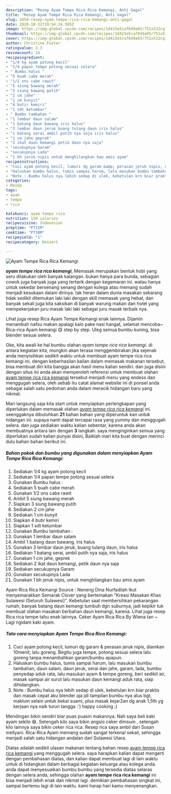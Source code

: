 ```yaml
---
description: "Resep Ayam Tempe Rica Rica Kemangi, Anti Gagal"
title: "Resep Ayam Tempe Rica Rica Kemangi, Anti Gagal"
slug: 2659-resep-ayam-tempe-rica-rica-kemangi-anti-gagal
date: 2020-10-31T19:54:24.505Z
image: https://img-global.cpcdn.com/recipes/1d415e5caf049a05/751x532cq70/ayam-tempe-rica-rica-kemangi-foto-resep-utama.jpg
thumbnail: https://img-global.cpcdn.com/recipes/1d415e5caf049a05/751x532cq70/ayam-tempe-rica-rica-kemangi-foto-resep-utama.jpg
cover: https://img-global.cpcdn.com/recipes/1d415e5caf049a05/751x532cq70/ayam-tempe-rica-rica-kemangi-foto-resep-utama.jpg
author: Christine Foster
ratingvalue: 3.3
reviewcount: 14
recipeingredient:
- "1/4 kg ayam potong kecil"
- "1/4 papan tempe potong sesuai selera"
- " Bumbu halus "
- "5 buah cabe merah"
- "1/2 ons cabe rawit"
- "5 siung bawang merah"
- "3 siung bawang putih"
- "2 cm jahe"
- "1 cm kunyit"
- "4 butir kemiri"
- "1 sdt ketumbar"
- " Bumbu tambahan "
- "1 lembar daun salam"
- "1 batang daun bawang iris halus"
- "3 lembar daun jeruk buang tulang daun iris halus"
- "1 batang serai ambil putih nya saja iris halus"
- "1 cm jahe geprek"
- "2 ikat daun kemangi petik daun nya saja"
- "secukupnya Garam"
- "secukupnya Lada"
- "1 bh jeruk nipis untuk menghilangkan bau amis ayam"
recipeinstructions:
- "Cuci ayam potong kecil, lumuri dg garam &amp; perasan jeruk nipis, diamkan 10menit, lalu goreng. Begitu juga tempe, potong sesuai selera lalu goreng tanpa menambahkan garam/bumbu apapun."
- "Haluskan bumbu halus, tumis sampai harum, lalu masukan bumbu tambahan, daun salam, daun jeruk, serai dan jahe, garam, lada, bumbu penyedap aduk rata, lalu masukan ayam &amp; tempe goreng, beri sedikit air, masak sampai air surut lalu masukan daun kemangi aduk rata, siap dihidangkan."
- "Note : Bumbu halus nya lebih sedap di ulek, kebetulan krn biar praktis dan masak cepat aku blender aja jdi tampilan bumbu nya alus bgt, maklum selain untuk bekal suami, plus masak kejar2an dg anak 1,5th yg kerjaan nya naik turun tangga :&#39;) happy cooking ;)"
categories:
- Resep
tags:
- ayam
- tempe
- rica

katakunci: ayam tempe rica 
nutrition: 120 calories
recipecuisine: Indonesian
preptime: "PT15M"
cooktime: "PT38M"
recipeyield: "1"
recipecategory: Dessert

---
```



![Ayam Tempe Rica Rica Kemangi](https://img-global.cpcdn.com/recipes/1d415e5caf049a05/751x532cq70/ayam-tempe-rica-rica-kemangi-foto-resep-utama.jpg)

<b><i>ayam tempe rica rica kemangi</i></b>, Memasak merupakan bentuk hobi yang seru dilakukan oleh banyak kalangan. bukan hanya para bunda, sebagian cowok juga banyak juga yang tertarik dengan kegemaran ini. walau hanya untuk sekedar bersenang senang dengan kolega atau memang sudah menjadi kesukaan dalam dirinya. tak heran dalam dunia masakan sekarang tidak sedikit ditemukan laki laki dengan skill memasak yang hebat, dan banyak sekali juga kita saksikan di banyak warung makan dan hotel yang mempekerjakan juru masak laki laki sebagai juru masak terbaik nya.

Lihat juga resep Rica Ayam Tempe Kemangi enak lainnya. Dijamin menambah nafsu makan apalagi kalo pake nasi hangat, selamat mencoba~ Rica-rica Ayam kemangi 😋 step by step. Uleg semua bumbu kuning, bisa blender sesuai selera.

Oke, kita awali ke hal bumbu olahan <i>ayam tempe rica rica kemangi</i>. di antara kegiatan kita, mungkin akan terasa menggembirakan jika sejenak anda menyisihkan sedikit waktu untuk membuat ayam tempe rica rica kemangi ini. dengan keberhasilan kalian dalam memasak makanan tersebut, bisa membuat diri kita bangga akan hasil menu kalian sendiri. dan juga disini dengan situs ini anda akan memperoleh referensi untuk membuat olahan <u>ayam tempe rica rica kemangi</u> tersebut menjadi menu yang endess dan menggugah selera, oleh sebab itu catat alamat website ini di ponsel anda sebagai salah satu pedoman anda dalam meracik hidangan baru yang nikmat.


Mari langsung saja kita start untuk menyiapkan perlengkapan yang diperlukan dalam memasak olahan <u><i>ayam tempe rica rica kemangi</i></u> ini. seenggaknya dibutuhkan <b>21</b> bahan bahan yang diperuntuk kan untuk hidangan ini. supaya nanti dapat tercapai rasa yang yummy dan menggugah selera. dan juga sediakan waktu kalian sebentar, karena anda akan membuatnya antara lain dengan <b>3</b> langkah. saya menginginkan semua yang diperlukan sudah kalian punyai disini, Baiklah mari kita buat dengan merinci dulu bahan bahan berikut ini.

<!--inarticleads1-->

##### Bahan pokok dan bumbu yang digunakan dalam menyiapkan Ayam Tempe Rica Rica Kemangi:

1. Sediakan 1/4 kg ayam potong kecil
1. Sediakan 1/4 papan tempe potong sesuai selera
1. Gunakan  Bumbu halus :
1. Sediakan 5 buah cabe merah
1. Gunakan 1/2 ons cabe rawit
1. Ambil 5 siung bawang merah
1. Siapkan 3 siung bawang putih
1. Sediakan 2 cm jahe
1. Sediakan 1 cm kunyit
1. Siapkan 4 butir kemiri
1. Siapkan 1 sdt ketumbar
1. Gunakan  Bumbu tambahan :
1. Gunakan 1 lembar daun salam
1. Ambil 1 batang daun bawang, iris halus
1. Gunakan 3 lembar daun jeruk, buang tulang daun, iris halus
1. Sediakan 1 batang serai, ambil putih nya saja, iris halus
1. Gunakan 1 cm jahe, geprek
1. Sediakan 2 ikat daun kemangi, petik daun nya saja
1. Sediakan secukupnya Garam
1. Gunakan secukupnya Lada
1. Gunakan 1 bh jeruk nipis, untuk menghilangkan bau amis ayam


Ayam Rica Rica Kemangi Source : Neneng Dina Nurfadilah Ikut menyemarakkan Semarak Clover yang bertemakan &#34;Kreasi Masakan Khas Sulawesi (Seluruh Sulawesi)&#34;. Kebetulan saat membersihkan pekarangan rumah, banyak batang daun kemangi tumbuh dgn suburnya, jadi kepikir tuk membuat olahan masakan berbahan daun kemangi, karena. Lihat juga resep Rica rica tempe tahu enak lainnya. Ceker Ayam Rica Rica By Wiena tan ~ Lagi ngidam kaki ayam. 

<!--inarticleads2-->

##### Tata cara menyiapkan Ayam Tempe Rica Rica Kemangi:

1. Cuci ayam potong kecil, lumuri dg garam &amp; perasan jeruk nipis, diamkan 10menit, lalu goreng. Begitu juga tempe, potong sesuai selera lalu goreng tanpa menambahkan garam/bumbu apapun.
1. Haluskan bumbu halus, tumis sampai harum, lalu masukan bumbu tambahan, daun salam, daun jeruk, serai dan jahe, garam, lada, bumbu penyedap aduk rata, lalu masukan ayam &amp; tempe goreng, beri sedikit air, masak sampai air surut lalu masukan daun kemangi aduk rata, siap dihidangkan.
1. Note : Bumbu halus nya lebih sedap di ulek, kebetulan krn biar praktis dan masak cepat aku blender aja jdi tampilan bumbu nya alus bgt, maklum selain untuk bekal suami, plus masak kejar2an dg anak 1,5th yg kerjaan nya naik turun tangga :&#39;) happy cooking ;)


Mendingan bikin sendiri biar puas puasin makannya. Nah saya beli kaki ayam sekilo 😅. Setengah kilo saya bikin angsio ceker dimsum , setengah kilo lainnya saya bikin ceker rica rica. Resep rica saya ambil dari Susan mellyani. Rica-Rica Ayam memang sudah sangat terkenal sekali, sehingga menjadi salah satu hidangan andalan dari Sulawesi Utara. 

Diatas adalah sedikit ulasan makanan tentang bahan resep <u>ayam tempe rica rica kemangi</u> yang menggugah selera. saya harapkan kalian dapat mengerti dengan pembahasan diatas, dan kalian dapat membuat lagi di lain waktu untuk di hidangkan dalam berbagai kegiatan keluarga atau kolega anda. anda dapat menyesuaikan bumbu bumbu yang tersedia diatas selaras dengan selera anda, sehingga olahan <b>ayam tempe rica rica kemangi</b> ini bisa menjadi lebih enak dan nikmat lagi. demikian pembahasan singkat ini, sampai bertemu lagi di lain waktu. kami harap hari kamu menyenangkan.
